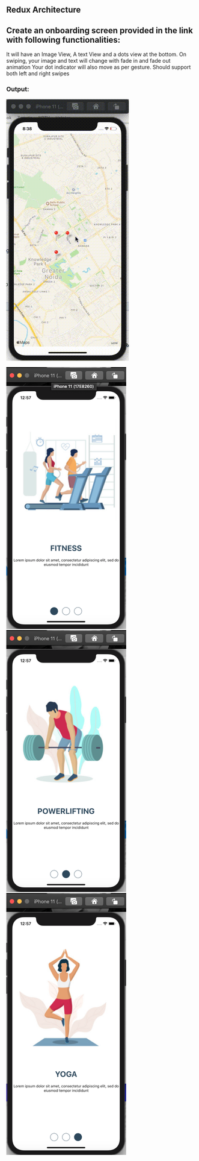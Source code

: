 ## Redux Architecture

## Create an onboarding screen provided in the link with following functionalities:

It will have an Image View, A text View and a dots view at the bottom.
On swiping, your image and text will change with fade in and fade out animation
Your dot indicator will also move as per gesture.
Should support both left and right swipes

### Output:

<img src="./src/assets/video2.gif">

<img src='./src/assets/screenshot1.png'> <img src='./src/assets/screenshot2.png'>
<img src='./src/assets/screenshot3.png'>

